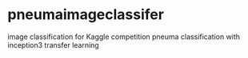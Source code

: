 # pneumaimageclassifer
image classification for Kaggle competition pneuma classification with inception3 transfer learning
